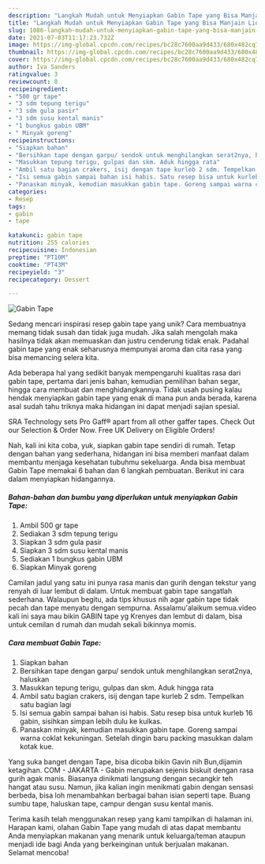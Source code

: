 ```yaml
---
description: "Langkah Mudah untuk Menyiapkan Gabin Tape yang Bisa Manjain Lidah"
title: "Langkah Mudah untuk Menyiapkan Gabin Tape yang Bisa Manjain Lidah"
slug: 1086-langkah-mudah-untuk-menyiapkan-gabin-tape-yang-bisa-manjain-lidah
date: 2021-07-03T11:17:23.732Z
image: https://img-global.cpcdn.com/recipes/bc28c7600aa9d433/680x482cq70/gabin-tape-foto-resep-utama.jpg
thumbnail: https://img-global.cpcdn.com/recipes/bc28c7600aa9d433/680x482cq70/gabin-tape-foto-resep-utama.jpg
cover: https://img-global.cpcdn.com/recipes/bc28c7600aa9d433/680x482cq70/gabin-tape-foto-resep-utama.jpg
author: Iva Sanders
ratingvalue: 3
reviewcount: 8
recipeingredient:
- "500 gr tape"
- "3 sdm tepung terigu"
- "3 sdm gula pasir"
- "3 sdm susu kental manis"
- "1 bungkus gabin UBM"
- " Minyak goreng"
recipeinstructions:
- "Siapkan bahan"
- "Bersihkan tape dengan garpu/ sendok untuk menghilangkan serat2nya, haluskan"
- "Masukkan tepung terigu, gulpas dan skm. Aduk hingga rata"
- "Ambil satu bagian crakers, isij dengan tape kurleb 2 sdm. Tempelkan satu bagian lagi"
- "Isi semua gabin sampai bahan isi habis. Satu resep bisa untuk kurleb 16 gabin, sisihkan simpan lebih dulu ke kulkas."
- "Panaskan minyak, kemudian masukkan gabin tape. Goreng sampai warna coklat kekuningan. Setelah dingin baru packing masukkan dalam kotak kue."
categories:
- Resep
tags:
- gabin
- tape

katakunci: gabin tape 
nutrition: 255 calories
recipecuisine: Indonesian
preptime: "PT10M"
cooktime: "PT43M"
recipeyield: "3"
recipecategory: Dessert

---
```



![Gabin Tape](https://img-global.cpcdn.com/recipes/bc28c7600aa9d433/680x482cq70/gabin-tape-foto-resep-utama.jpg)

Sedang mencari inspirasi resep gabin tape yang unik? Cara membuatnya memang tidak susah dan tidak juga mudah. Jika salah mengolah maka hasilnya tidak akan memuaskan dan justru cenderung tidak enak. Padahal gabin tape yang enak seharusnya mempunyai aroma dan cita rasa yang bisa memancing selera kita.

Ada beberapa hal yang sedikit banyak mempengaruhi kualitas rasa dari gabin tape, pertama dari jenis bahan, kemudian pemilihan bahan segar, hingga cara membuat dan menghidangkannya. Tidak usah pusing kalau hendak menyiapkan gabin tape yang enak di mana pun anda berada, karena asal sudah tahu triknya maka hidangan ini dapat menjadi sajian spesial.

SRA Technology sets Pro Gaff® apart from all other gaffer tapes. Check Out our Selection &amp; Order Now. Free UK Delivery on Eligible Orders!


Nah, kali ini kita coba, yuk, siapkan gabin tape sendiri di rumah. Tetap dengan bahan yang sederhana, hidangan ini bisa memberi manfaat dalam membantu menjaga kesehatan tubuhmu sekeluarga. Anda bisa membuat Gabin Tape memakai 6 bahan dan 6 langkah pembuatan. Berikut ini cara dalam menyiapkan hidangannya.

<!--inarticleads1-->

##### Bahan-bahan dan bumbu yang diperlukan untuk menyiapkan Gabin Tape:

1. Ambil 500 gr tape
1. Sediakan 3 sdm tepung terigu
1. Siapkan 3 sdm gula pasir
1. Siapkan 3 sdm susu kental manis
1. Sediakan 1 bungkus gabin UBM
1. Siapkan  Minyak goreng


Camilan jadul yang satu ini punya rasa manis dan gurih dengan tekstur yang renyah di luar lembut di dalam. Untuk membuat gabin tape sangatlah sederhana. Walaupun begitu, ada tips khusus nih agar gabin tape tidak pecah dan tape menyatu dengan sempurna. Assalamu&#39;alaikum semua.video kali ini saya mau bikin GABIN tape yg Krenyes dan lembut di dalam, bisa untuk cemilan d rumah dan mudah sekali bikinnya momis. 

<!--inarticleads2-->

##### Cara membuat Gabin Tape:

1. Siapkan bahan
1. Bersihkan tape dengan garpu/ sendok untuk menghilangkan serat2nya, haluskan
1. Masukkan tepung terigu, gulpas dan skm. Aduk hingga rata
1. Ambil satu bagian crakers, isij dengan tape kurleb 2 sdm. Tempelkan satu bagian lagi
1. Isi semua gabin sampai bahan isi habis. Satu resep bisa untuk kurleb 16 gabin, sisihkan simpan lebih dulu ke kulkas.
1. Panaskan minyak, kemudian masukkan gabin tape. Goreng sampai warna coklat kekuningan. Setelah dingin baru packing masukkan dalam kotak kue.


Yang suka banget dengan Tape, bisa dicoba bikin Gavin nih Bun,dijamin ketagihan. COM - JAKARTA - Gabin merupakan sejenis biskuit dengan rasa gurih agak manis. Biasanya dinikmati langsung dengan secangkir teh hangat atau susu. Namun, jika kalian ingin menikmati gabin dengan sensasi berbeda, bisa loh menambahkan berbagai bahan isian seperti tape. Buang sumbu tape, haluskan tape, campur dengan susu kental manis. 

Terima kasih telah menggunakan resep yang kami tampilkan di halaman ini. Harapan kami, olahan Gabin Tape yang mudah di atas dapat membantu Anda menyiapkan makanan yang menarik untuk keluarga/teman ataupun menjadi ide bagi Anda yang berkeinginan untuk berjualan makanan. Selamat mencoba!
